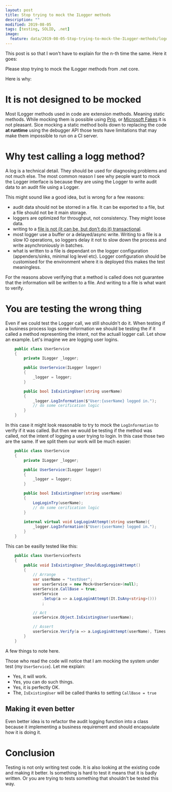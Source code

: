 ```yaml
---
layout: post
title: Stop trying to mock the ILogger methods
description: ""
modified: 2019-08-05
tags: [testing, SOLID, .net]
image:
  feature: data/2019-08-05-Stop-trying-to-mock-the-ILogger-methods/logo.jpg
---
```


This post is so that I won't have to explain for the n-th time the same. 
Here it goes: 

Please stop trying to mock the ILogger methods from .net core.

Here is why:

<!--MORE-->

# It is not designed to be mocked

Most ILogger methods used in code are extension methods. Meaning static methods. While mocking them is possible using [Prig](https://github.com/urasandesu/Prig), or [Microsoft Fakes](https://docs.microsoft.com/en-US/visualstudio/test/code-generation-compilation-and-naming-conventions-in-microsoft-fakes?view=vs-2019) it is not pleasant.
Sice mocking a static method boils down to replacing the code **at runtime** using the debugger API those tests have limitations that may make them impossible to run on a CI server.

# Why test calling a logg method?

A log is a technical detail. They should be used for diagnosing problems and not much else.
The most common reason I see why people want to mock the Logger interface is because they are using the Logger to write audit data to an audit file using a Logger.

This might sound like a good idea, but is wrong for a few reasons:

- audit data should not be storred in a file. It can be exported to a file, but a file should not be it main storage.
- loggers are optimized for throughput, not consistency. They might loose data.
- writing to a [file is not (it can be, but don't do it) transactional](/What-is-the-simplest-database/).
- most logger use a buffer or a delayed/async write. Writing to a file is a slow IO operations, so loggers delay it not to slow down the process and write asynchroniously in batches. 
- what is written to a file is dependant on the logger configuration (appenders/sinks, minimal log level etc). Logger configuration should be customised for the environment where it is deployed this makes the test meaningless. 

For the reasons above verifying that a method is called does not guarantee that the information will be written to a file. And writing to a file is what want to verify. 

# You are testing the wrong thing

Even if we could test the Logger call, we still shouldn't do it. When testing if a business process logs some information we should be testing the if it called a method representing the intent, not the actuall logger call.
Let show an example. Let's imagine we are logging user logins.


```csharp
    public class UserService
    {
        private ILogger _logger;

        public UserService(ILogger logger)
        {
            _logger = logger;
        }

        public bool IsExistingUser(string userName)
        {
            _logger.LogInformation($"User:{userName} logged in.");
            // do some cerification logic
        }
    }
```

In this case it might look reasonable to try to mock the `LogInformation` to verify if it was called. But then we would be testing if the method was called, not the intent of logging a user trying to login. 
In this case those two are the same. If we split them our work will be much easier:

```csharp
    public class UserService
    {
        private ILogger _logger;

        public UserService(ILogger logger)
        {
            _logger = logger;
        }

        public bool IsExistingUser(string userName)
        {
            LogLoginTry(userName);
            // do some cerification logic
        }
		
		internal virtual void LogLoginAttempt(string userName){
		    _logger.LogInformation($"User:{userName} logged in.");
		}
    }
```

This can be easilly tested like this:

```csharp
    public class UserServiceTests
    {
        public void IsExistingUser_ShouldLogLogginAttempt()
        {
            // Arrange
            var userName = "testUser";
            var userService = new Mock<UserService>(null);
			userService.CallBase = true;
            userService
                .Setup(a => a.LogLoginAttempt(It.IsAny<string>()))   
                ;

            // Act 
            userService.Object.IsExistingUser(userName);

            // Assert
            userService.Verify(a => a.LogLoginAttempt(userName), Times.Exactly(1));
        }
    }

```

A few things to note here.

Those who read the code will notice that I am mocking the system under test (my `UserService`). Let me explain:

- Yes, it will work.
- Yes, you can do such things.
- Yes, it is perfectly OK.
- The, `IsExistingUser` will be called thanks to setting `CallBase = true`


## Making it even better

Even better idea is to refactor the audit logging function into a class because it implementing a business requirement and should encapsulate how it is doing it.

# Conclusion

Testing is not only writing test code. It is also looking at the existing code and making it better. Is something is hard to test it means that it is badly written. 
Or you are trying to tests something that shouldn't be tested this way.